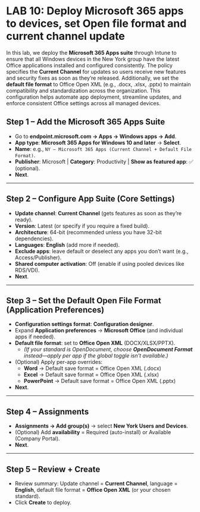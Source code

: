 # LAB 10: Deploy Microsoft 365 apps to devices, set Open file format and current channel update

In this lab, we deploy the **Microsoft 365 Apps suite** through Intune to ensure that all Windows devices in the New York group have the latest Office applications installed and configured consistently. The policy specifies the **Current Channel** for updates so users receive new features and security fixes as soon as they’re released. Additionally, we set the **default file format** to Office Open XML (e.g., .docx, .xlsx, .pptx) to maintain compatibility and standardization across the organization. This configuration helps automate app deployment, streamline updates, and enforce consistent Office settings across all managed devices.


## **Step 1 – Add the Microsoft 365 Apps Suite**

- Go to **endpoint.microsoft.com → Apps → Windows apps → Add**.
- **App type**: **Microsoft 365 Apps for Windows 10 and later** → **Select**.
- **Name**: e.g., `NY – Microsoft 365 Apps (Current Channel + Default File Format)`.
- **Publisher**: Microsoft | **Category**: Productivity | **Show as featured app**: ✅ (optional).
- **Next**.

---

## **Step 2 – Configure App Suite (Core Settings)**

- **Update channel**: **Current Channel** (gets features as soon as they’re ready).
- **Version**: Latest (or specify if you require a fixed build).
- **Architecture**: 64-bit (recommended unless you have 32-bit dependencies).
- **Languages**: **English** (add more if needed).
- **Exclude apps**: leave default or deselect any apps you don’t want (e.g., Access/Publisher).
- **Shared computer activation**: Off (enable if using pooled devices like RDS/VDI).
- **Next**.

---

## **Step 3 – Set the Default Open File Format (Application Preferences)**

- **Configuration settings format**: **Configuration designer**.
- Expand **Application preferences** → **Microsoft Office** (and individual apps if needed).
- **Default file format**: set to **Office Open XML** (DOCX/XLSX/PPTX).
    - *(If your standard is OpenDocument, choose **OpenDocument Format** instead—apply per app if the global toggle isn’t available.)*
- (Optional) Apply per-app overrides:
    - **Word** → Default save format = Office Open XML (.docx)
    - **Excel** → Default save format = Office Open XML (.xlsx)
    - **PowerPoint** → Default save format = Office Open XML (.pptx)
- **Next**.

---

## **Step 4 – Assignments**

- **Assignments → Add group(s)** → select **New York Users and Devices**.
- (Optional) Add **availability** = Required (auto-install) or Available (Company Portal).
- **Next**.

---

## **Step 5 – Review + Create**

- Review summary: Update channel = **Current Channel**, language = **English**, default file format = **Office Open XML** (or your chosen standard).
- Click **Create** to deploy.

